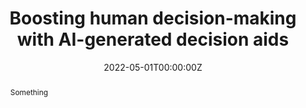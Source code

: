 ---
title: 'Boosting human decision-making with AI-generated decision aids'

# Authors
# If you created a profile for a user (e.g. the default `admin` user), write the username (folder name) here
# and it will be replaced with their full name and linked to their profile.
authors:
  - Frederic Becker
  - admin
  - Falk Lieder

# Author notes (optional)
author_notes:
  - 'Equal contribution'
  - 'Equal contribution'

date: '2022-05-01T00:00:00Z'
doi: ''

# Publication type.
# Legend: 0 = Uncategorized; 1 = Conference paper; 2 = Journal article;
# 3 = Preprint / Working Paper; 4 = Report; 5 = Book; 6 = Book section;
# 7 = Thesis; 8 = Patent
publication_types: ['3']

# Publication name and optional abbreviated publication name.
publication: In *Submission*
#publication_short: In *MLJ*

abstract: Something


# Summary. An optional shortened abstract.
summary: Somethingig

tags: []

featured: false

url_pdf: 'https://arxiv.org/abs/2203.02776'
url_code: 'https://github.com/RationalityEnhancement/InterpretableStrategyDiscovery'
url_dataset: 'https://github.com/RationalityEnhancement/InterpretableStrategyDiscovery/tree/master/BehavioralExperiments/02_DNF2LTL_experiments_22'
url_poster: ''
url_project: ''
url_slides: ''
url_source: ''
url_video: ''

image:
  caption: 'What will happen'
  focal_point: ''
  preview_only: false

projects: []
slides: ""
---